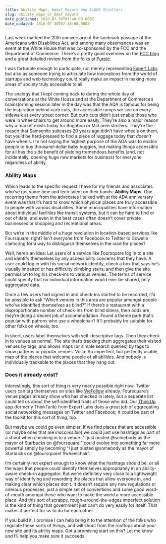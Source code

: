 ```yaml
---
title: Ability Maps, #deaf Mayors and $1000 Strollers
slug: ability_maps_or_deaf_mayors
date_published: 2010-07-30T07:40:00.000Z
date_updated: 2010-07-30T07:40:00.000Z
---
```


Last week marked the 20th anniversary of the landmark passage of the Americans with Disabilities Act, and among many observances was an event at the White House that was co-sponsored by the FCC and the Department of Commerce. There’s a pretty good overview on the [FCC blog](http://blog.broadband.gov/?entryId=614652) and a great detailed review from the folks at [Purple](http://www.purple.us/blog/2010/07/ada-20th-anniversary-and-new-technology-in-future/).

I was fortunate enough to participate, not merely representing [Expert Labs](http://expertlabs.org/) but also as someone trying to articulate how innovations from the world of startups and web technology could really make an impact in making more areas of society truly accessible to all.

The analogy that I kept coming back to during the whole day of conversations at the White House and at the Department of Commerce’s brainstorming session later in the day was that the ADA is famous for being the inspiration behind curb cuts, the accessible ramps we see on every sidewalk at every street corner. But curb cuts didn’t just enable those who were in wheelchairs to get around more easily. They’re also a major reason why a market exists today for Bugaboo or McLaren strollers. They’re the reason that Samsonite suitcases 20 years ago didn’t have wheels on them, but you’d be hard-pressed to find a piece of luggage today that *doesn’t* have wheels. I’m not saying the highest purpose of the ADA was to enable people to buy thousand-dollar baby buggies, but making things accessible for all has the side benefit of yielding tremendous benefits (and, not incidentally, opening huge new markets for business) for everyone regardless of ability.

### Ability Maps

Which leads to the specific request I have for my friends and associates who’ve got some time and tech talent on their hands: **Ability Maps**. One recurring theme from the advocates I talked with at the ADA anniversary event was that it’s hard to know which physical places are truly accessible to people with various disabilities. Some municipalities have information about individual facilities like transit systems, but it can be hard to find or out of date, and even in the best cases often doesn’t cover private businesses or shopping and recreational areas.

But we’re in the middle of a huge revolution in location-based services like Foursquare, right? Isn’t everyone from Facebook to Twitter to Gowalla clamoring for a way to distinguish themselves in the race for places?

Well, here’s an idea: Let users of a service like Foursquare log in to a site and identify themselves by any accessibility concerns that they have. A user could log in with his social network identity, check a box that says he’s visually impaired or has difficulty climbing stairs, and then give the site permission to log his check-ins to various venues. The terms of service could specify that no individual information would ever be shared, only aggregated data.

Once a few users had signed in and check-ins started to be recorded, it’d be possible to ask “Which venues in this area are popular amongst people who’ve identified themselves as blind?” If there’s a restaurant with a disproportionate number of check-ins from blind diners, then odds are, they’re doing a decent job of accommodation. Found a theme park that’s popular with patrons who use a wheelchair? It’ll probably be suitable for other folks on wheels, too.

In short, users label themselves with self-descriptive tags. Then they check in to venues as normal. The site that’s tracking them aggregates their visited venues by tags, and allows maps (or simple search queries) by tags to show patterns or popular venues. Voila: An imperfect, but perfectly usable, map of the places that welcome people of all abilities. And nobody is individually trackable to the places that they hang out.

### Does it already exist?

Interestingly, this sort of thing is very nearly possible right now. Twitter users can tag themselves on sites like [WeFollow](http://wefollow.com/) already. Foursquare’s venue pages already show *who* has checked in lately, but a separate list could tell us about the self-identified traits of those who did. Our [ThinkUp](http://expertlabs.org/thinkup.html) app (formerly ThinkTank) from Expert Labs does a great job of aggregating social networking messages on Twitter and Facebook; It could be part of the toolkit for this sort of thing, too.

But maybe we could go even simpler. If we find places that are accessible (or maybe ones that are *inaccessible*) we could just use hashtags as part of a shout when checking in to a venue. “I just ousted @somebody as the mayor of Starbucks on @foursquare!” could evolve into something far more powerful simply by becoming “I just ousted @somebody as the mayor of Starbucks on @foursquare! #wheelchair”.

I’m certainly not expert enough to know what the hashtags should be, or all the ways that people could identify themselves appropriately in an ability-aware check-in aggregator. But we’re definitely very close to a lightweight way of identifying and rewarding the places that allow everyone in, and making clear which places don’t. It doesn’t require any new regulations or onerous processes, just a simple set of conventions and some good word-of-mouth amongst those who want to make the world a more accessible place. And this sort of scrappy, rough-around-the-edges imperfect solution is the kind of thing that government just can’t do very easily for itself. That makes it perfect for us to do for each other.

If you build it, I promise I can help bring it to the attention of the folks who regulate these sorts of things, and will shout from the rooftops about your new site and its ability maps. Got a promising start on this? Let me know and I’ll help you make sure it succeeds.
